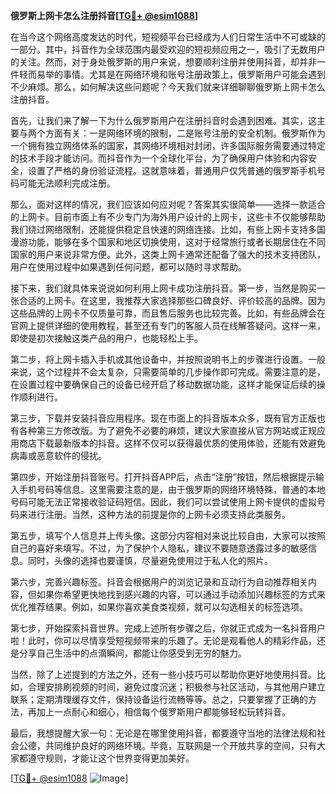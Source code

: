 **俄罗斯上网卡怎么注册抖音[[TG💪+ @esim1088](https://t.me/s/esim1088)]**

在当今这个网络高度发达的时代，短视频平台已经成为人们日常生活中不可或缺的一部分。其中，抖音作为全球范围内最受欢迎的短视频应用之一，吸引了无数用户的关注。然而，对于身处俄罗斯的用户来说，想要顺利注册并使用抖音，却并非一件轻而易举的事情。尤其是在网络环境和账号注册政策上，俄罗斯用户可能会遇到不少麻烦。那么，如何解决这些问题呢？今天我们就来详细聊聊俄罗斯上网卡怎么注册抖音。

首先，让我们来了解一下为什么俄罗斯用户在注册抖音时会遇到困难。其实，这主要与两个方面有关：一是网络环境的限制，二是账号注册的安全机制。俄罗斯作为一个拥有独立网络体系的国家，其网络环境相对封闭，许多国际服务需要通过特定的技术手段才能访问。而抖音作为一个全球化平台，为了确保用户体验和内容安全，设置了严格的身份验证流程。这就意味着，普通用户仅凭普通的俄罗斯手机号码可能无法顺利完成注册。

那么，面对这样的情况，我们应该如何应对呢？答案其实很简单——选择一款适合的上网卡。目前市面上有不少专门为海外用户设计的上网卡，这些卡不仅能够帮助我们绕过网络限制，还能提供稳定且快速的网络连接。比如，有些上网卡支持多国漫游功能，能够在多个国家和地区切换使用，这对于经常旅行或者长期居住在不同国家的用户来说非常方便。此外，这类上网卡通常还配备了强大的技术支持团队，用户在使用过程中如果遇到任何问题，都可以随时寻求帮助。

接下来，我们就具体来说说如何利用上网卡成功注册抖音。第一步，当然是购买一张合适的上网卡。在这里，我推荐大家选择那些口碑良好、评价较高的品牌。因为这些品牌的上网卡不仅质量可靠，而且售后服务也比较完善。比如，有些品牌会在官网上提供详细的使用教程，甚至还有专门的客服人员在线解答疑问。这样一来，即使是初次接触这类产品的用户，也能轻松上手。

第二步，将上网卡插入手机或其他设备中，并按照说明书上的步骤进行设置。一般来说，这个过程并不会太复杂，只需要简单的几步操作即可完成。需要注意的是，在设置过程中要确保自己的设备已经开启了移动数据功能，这样才能保证后续的操作顺利进行。

第三步，下载并安装抖音应用程序。现在市面上的抖音版本众多，既有官方正版也有各种第三方修改版。为了避免不必要的麻烦，建议大家直接从官方网站或正规应用商店下载最新版本的抖音。这样不仅可以获得最优质的使用体验，还能有效避免病毒或恶意软件的侵扰。

第四步，开始注册抖音账号。打开抖音APP后，点击“注册”按钮，然后根据提示输入手机号码等信息。这里需要注意的是，由于俄罗斯的网络环境特殊，普通的本地号码可能无法正常接收验证码短信。因此，我们可以尝试使用上网卡提供的虚拟号码来进行注册。当然，这种方法的前提是你的上网卡必须支持此类服务。

第五步，填写个人信息并上传头像。这部分内容相对来说比较自由，大家可以按照自己的喜好来填写。不过，为了保护个人隐私，建议不要随意透露过多的敏感信息。同时，头像的选择也要谨慎，尽量避免使用过于私人化的照片。

第六步，完善兴趣标签。抖音会根据用户的浏览记录和互动行为自动推荐相关内容，但如果你希望更快地找到感兴趣的内容，可以通过手动添加兴趣标签的方式来优化推荐结果。例如，如果你喜欢美食类视频，就可以勾选相关的标签选项。

第七步，开始探索抖音世界。完成上述所有步骤之后，你就正式成为一名抖音用户啦！此时，你可以尽情享受短视频带来的乐趣了。无论是观看他人的精彩作品，还是分享自己生活中的点滴瞬间，都能让你感受到无穷的魅力。

当然，除了上述提到的方法之外，还有一些小技巧可以帮助你更好地使用抖音。比如，合理安排刷视频的时间，避免过度沉迷；积极参与社区活动，与其他用户建立联系；定期清理缓存文件，保持设备运行流畅等等。总之，只要掌握了正确的方法，再加上一点耐心和细心，相信每个俄罗斯用户都能够轻松玩转抖音。

最后，我想提醒大家一句：无论是在哪里使用抖音，都要遵守当地的法律法规和社会公德，共同维护良好的网络环境。毕竟，互联网是一个开放共享的空间，只有大家都遵守规则，才能让这个世界变得更加美好。

[[TG💪+ @esim1088](https://t.me/s/esim1088) ![Image](https://i.postimg.cc/4NQfJmqS/Snipaste-2025-05-13-00-14-12.png)]